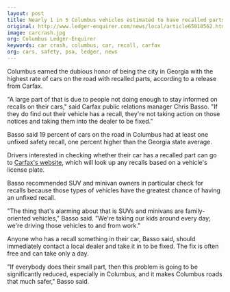 ```yaml
---
layout: post
title: Nearly 1 in 5 Columbus vehicles estimated to have recalled parts
original: http://www.ledger-enquirer.com/news/local/article65018562.html
image: carcrash.jpg
org: Columbus Ledger-Enquirer
keywords: car crash, columbus, car, recall, carfax
org: cars, safety, psa, ledger, news
---
```


Columbus earned the dubious honor of being the city in Georgia with the highest rate of cars on the road with recalled parts, according to a release from Carfax.

<!--break-->

"A large part of that is due to people not doing enough to stay informed on recalls on their cars," said Carfax public relations manager Chris Basso. "If they do find out their vehicle has a recall, they're not taking action on those notices and taking them into the dealer to be fixed."

Basso said 19 percent of cars on the road in Columbus had at least one unfixed safety recall, one percent higher than the Georgia state average.

Drivers interested in checking whether their car has a recalled part can go to [Carfax's website](https://www.mycarfax.com/), which will look up any recalls based on a vehicle's license plate.

Basso recommended SUV and minivan owners in particular check for recalls because those types of vehicles have the greatest chance of having an unfixed recall.

"The thing that's alarming about that is SUVs and minivans are family-oriented vehicles," Basso said. "We're taking our kids around every day; we're driving those vehicles to and from work."

Anyone who has a recall something in their car, Basso said, should immediately contact a local dealer and take it in to be fixed. The fix is often free and can take only a day.

"If everybody does their small part, then this problem is going to be significantly reduced, especially in Columbus, and it makes Columbus roads that much safer," Basso said.